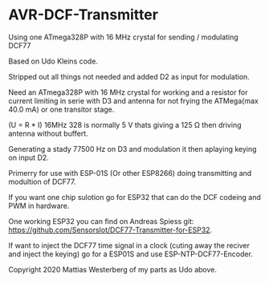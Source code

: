# AVR-DCF-Transmitter
Using one ATmega328P with 16 MHz crystal for sending / modulating  DCF77 


Based on Udo Kleins code.

Stripped out all things not needed and added D2 as input for modulation.

Need an ATmega328P with 16 MHz crystal for working and a resistor for current limiting in 
serie with D3 and antenna for not frying the ATMega(max 40.0 mA) or one transitor stage.

(U = R * I) 16MHz 328 is normally 5 V thats giving a 125 Ω then driving antenna without buffert.

Generating a stady 77500 Hz on D3 and modulation it then aplaying keying on input D2.

Primerry for use with ESP-01S (Or other ESP8266) doing transmitting and modultion of DCF77.

If you want one chip sulotion go for ESP32 that can do the DCF codeing and PWM in hardware.

One working ESP32 you can find on Andreas Spiess git: https://github.com/SensorsIot/DCF77-Transmitter-for-ESP32.

If want to inject the DCF77 time signal in a clock (cuting away the reciver and inject the keying) 
go for a ESP01S and use ESP-NTP-DCF77-Encoder.
 
 
Copyright 2020 Mattias Westerberg of my parts as Udo above.
